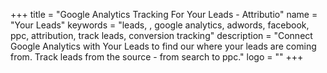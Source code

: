 +++
title = "Google Analytics Tracking For Your Leads - Attributio"
name = "Your Leads"
keywords = "leads, , google analytics, adwords, facebook, ppc, attribution, track leads, conversion tracking"
description = "Connect Google Analytics with Your Leads to find our where your leads are coming from. Track leads from the source - from search to ppc."
logo = ""
+++
